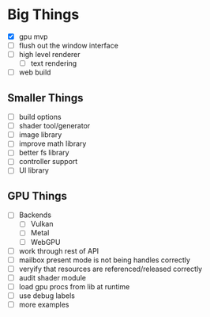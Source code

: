 # Big Things
- [X] gpu mvp
- [ ] flush out the window interface
- [ ] high level renderer
    - [ ] text rendering
- [ ] web build

## Smaller Things
- [ ] build options
- [ ] shader tool/generator
- [ ] image library
- [ ] improve math library
- [ ] better fs library
- [ ] controller support
- [ ] UI library

## GPU Things
- [ ] Backends
    - [ ] Vulkan
    - [ ] Metal
    - [ ] WebGPU
- [ ] work through rest of API
- [ ] mailbox present mode is not being handles correctly
- [ ] veryify that resources are referenced/released correctly
- [ ] audit shader module
- [ ] load gpu procs from lib at runtime
- [ ] use debug labels
- [ ] more examples
